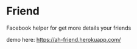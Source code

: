 # Friend
Facebook helper for get more details your friends

demo here: https://ah-friend.herokuapp.com/
